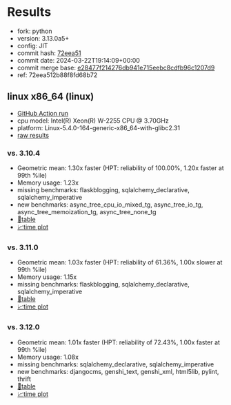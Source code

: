 # Results

- fork: python
- version: 3.13.0a5+
- config: JIT
- commit hash: [72eea51](https://github.com/python/cpython/commit/72eea51)
- commit date: 2024-03-22T19:14:09+00:00
- commit merge base: [e28477f214276db941e715eebc8cdfb96c1207d9](https://github.com/python/cpython/commit/e28477f214276db941e715eebc8cdfb96c1207d9)
- ref: 72eea512b88f8fd68b72

## linux x86_64 (linux)

- [GitHub Action run](https://github.com/faster-cpython/benchmarking/actions/runs/8398451474)
- cpu model: Intel(R) Xeon(R) W-2255 CPU @ 3.70GHz
- platform: Linux-5.4.0-164-generic-x86_64-with-glibc2.31
- [raw results](bm-20240322-linux-x86_64-python-72eea512b88f8fd68b72-3.13.0a5%2B-72eea51.json)

### vs. 3.10.4

- Geometric mean: 1.30x faster (HPT: reliability of 100.00%, 1.20x faster at 99th %ile)
- Memory usage: 1.23x
- missing benchmarks: flaskblogging, sqlalchemy_declarative, sqlalchemy_imperative
- new benchmarks: async_tree_cpu_io_mixed_tg, async_tree_io_tg, async_tree_memoization_tg, async_tree_none_tg
- [📄table](bm-20240322-linux-x86_64-python-72eea512b88f8fd68b72-3.13.0a5%2B-72eea51-vs-3.10.4.md)
- [📈time plot](bm-20240322-linux-x86_64-python-72eea512b88f8fd68b72-3.13.0a5%2B-72eea51-vs-3.10.4.png)

### vs. 3.11.0

- Geometric mean: 1.03x faster (HPT: reliability of 61.36%, 1.00x slower at 99th %ile)
- Memory usage: 1.15x
- missing benchmarks: flaskblogging, sqlalchemy_declarative, sqlalchemy_imperative
- [📄table](bm-20240322-linux-x86_64-python-72eea512b88f8fd68b72-3.13.0a5%2B-72eea51-vs-3.11.0.md)
- [📈time plot](bm-20240322-linux-x86_64-python-72eea512b88f8fd68b72-3.13.0a5%2B-72eea51-vs-3.11.0.png)

### vs. 3.12.0

- Geometric mean: 1.01x faster (HPT: reliability of 72.43%, 1.00x faster at 99th %ile)
- Memory usage: 1.08x
- missing benchmarks: sqlalchemy_declarative, sqlalchemy_imperative
- new benchmarks: djangocms, genshi_text, genshi_xml, html5lib, pylint, thrift
- [📄table](bm-20240322-linux-x86_64-python-72eea512b88f8fd68b72-3.13.0a5%2B-72eea51-vs-3.12.0.md)
- [📈time plot](bm-20240322-linux-x86_64-python-72eea512b88f8fd68b72-3.13.0a5%2B-72eea51-vs-3.12.0.png)

